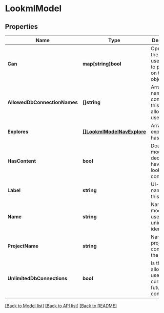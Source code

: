 # LookmlModel

## Properties

Name | Type | Description | Notes
------------ | ------------- | ------------- | -------------
**Can** | **map[string]bool** | Operations the current user is able to perform on this object | [optional] [readonly] 
**AllowedDbConnectionNames** | **[]string** | Array of names of connections this model is allowed to use | [optional] 
**Explores** | [**[]LookmlModelNavExplore**](LookmlModelNavExplore.md) | Array of explores (if has_content) | [optional] [readonly] 
**HasContent** | **bool** | Does this model declaration have have lookml content? | [optional] [readonly] 
**Label** | **string** | UI-friendly name for this model | [optional] [readonly] 
**Name** | **string** | Name of the model. Also used as the unique identifier | [optional] 
**ProjectName** | **string** | Name of project containing the model | [optional] 
**UnlimitedDbConnections** | **bool** | Is this model allowed to use all current and future connections | [optional] 

[[Back to Model list]](../README.md#documentation-for-models) [[Back to API list]](../README.md#documentation-for-api-endpoints) [[Back to README]](../README.md)


